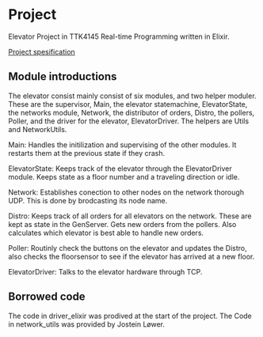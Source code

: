 # Project

Elevator Project in TTK4145 Real-time Programming written in Elixir.

[Project spesification](https://github.com/TTK4145/Project)

## Module introductions

The elevator consist mainly consist of six modules, and two helper moduler. These are the supervisor, Main, the elevator statemachine, ElevatorState, the networks module, Network, the distributor of orders, Distro, the pollers, Poller, and the driver for the elevator, ElevatorDriver. The helpers are Utils and NetworkUtils. 

Main: Handles the initilization and supervising of the other modules. It restarts them at the previous state if they crash.

ElevatorState: Keeps track of the elevator through the ElevatorDriver module. Keeps state as a floor number and a traveling direction or idle.

Network: Establishes conection to other nodes on the network thorough UDP. This is done by brodcasting its node name. 

Distro: Keeps track of all orders for all elevators on the network. These are kept as state in the GenServer. Gets new orders from the pollers. Also calculates which elevator is best able to handle new orders. 

Poller: Routinly check the buttons on the elevator and updates the Distro, also checks the floorsensor to see if the elevator has arrived at a new floor.

ElevatorDriver: Talks to the elevator hardware through TCP. 

## Borrowed code
The code in driver_elixir was prodived at the start of the project.
The Code in network_utils was provided by Jostein Løwer.
